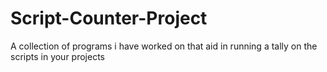 # Script-Counter-Project
A collection of programs i have worked on that aid in running a tally on the scripts in your projects

